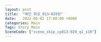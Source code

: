 ```yaml
---
layout: post
title:  "메인_회상_013~028장"
date:   2022-06-02 17:00:00 +0000
categories: Main
Tags: Story Main
SceneCode: ["scene_skip_cp013-028_q1_s10"]
---
```

